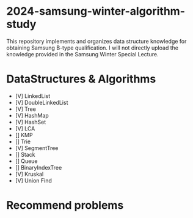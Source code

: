 # 2024-samsung-winter-algorithm-study
This repository implements and organizes data structure knowledge for obtaining Samsung B-type qualification. 
I will not directly upload the knowledge provided in the Samsung Winter Special Lecture.

# DataStructures & Algorithms
- [V] LinkedList
- [V] DoubleLinkedList
- [V] Tree
- [V] HashMap
- [V] HashSet
- [V] LCA
- [] KMP
- [] Trie
- [V] SegmentTree
- [] Stack
- [] Queue
- [] BinaryIndexTree
- [V] Kruskal
- [V] Union Find

# Recommend problems
